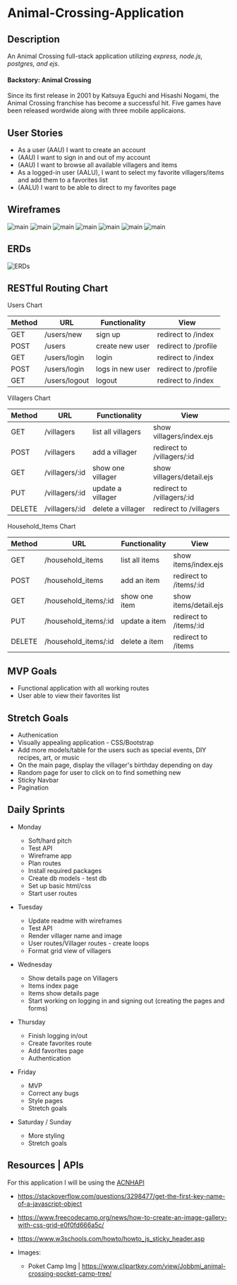 # Animal-Crossing-Application

## Description

An Animal Crossing full-stack application utilizing <i>express, node.js, postgres, and ejs</i>.

#### Backstory: Animal Crossing

Since its first release in 2001 by Katsuya Eguchi and Hisashi Nogami, the Animal Crossing franchise has become a successful hit. Five games have been released wordwide along with three mobile applicaions. 

## User Stories

* As a user (AAU) I want to create an account
* (AAU) I want to sign in and out of my account
* (AAU) I want to browse all available villagers and items
* As a logged-in user (AALU), I want to select my favorite villagers/items and add them to a favorites list
* (AALU) I want to be able to direct to my favorites page

## Wireframes


![main](/public/imgs/Main.PNG)
![main](/public/imgs/submitform.PNG)
![main](/public/imgs/villagertab.PNG)
![main](/public/imgs/villagerdetail.PNG)
![main](/public/imgs/itemtab.PNG)
![main](/public/imgs/itemdetail.PNG)
![main](/public/imgs/favoritetab.PNG)

## ERDs

![ERDs](/public/imgs/ERD.PNG)

## RESTful Routing Chart
Users Chart

| Method  | URL             | Functionality   | View                 |
| ------- | ----------      | --------------  | -------------------  |
| GET     | /users/new      | sign up         | redirect to /index   |
| POST    | /users          | create new user | redirect to /profile |
| GET     | /users/login    | login           | redirect to /index   |
| POST    | /users/login    | logs in new user| redirect to /profile |
| GET     | /users/logout   | logout          | redirect to /index   |


Villagers Chart

| Method  | URL             | Functionality      | View                       |
| ------- | ----------      | --------------     | ------------------------   |
| GET     | /villagers      | list all villagers | show villagers/index.ejs   |
| POST    | /villagers      | add a villager     | redirect to /villagers/:id |
| GET     | /villagers/:id  | show one villager  | show villagers/detail.ejs  |
| PUT     | /villagers/:id  | update a villager  | redirect to /villagers/:id |
| DELETE  | /villagers/:id  | delete a villager  | redirect to /villagers     |



Household_Items Chart

| Method  | URL                   | Functionality  | View                   |
| ------- | ----------            | -------------- | ---------------------- |
| GET     | /household_items      | list all items | show items/index.ejs   |
| POST    | /household_items      | add an item    | redirect to /items/:id |
| GET     | /household_items/:id  | show one item  | show items/detail.ejs  |
| PUT     | /household_items/:id  | update a item  | redirect to /items/:id |
| DELETE  | /household_items/:id  | delete a item  | redirect to /items     |

## MVP Goals

* Functional application with all working routes
* User able to view their favorites list

## Stretch Goals

* Authenication
* Visually appealing application - CSS/Bootstrap
* Add more models/table for the users such as special events, DIY recipes, art, or music
* On the main page, display the villager's birthday depending on day
* Random page for user to click on to find something new
* Sticky Navbar
* Pagination

## Daily Sprints

* Monday
  * Soft/hard pitch
  * Test API
  * Wireframe app
  * Plan routes 
  * Install required packages
  * Create db models - test db
  * Set up basic html/css
  * Start user routes

* Tuesday
  * Update readme with wireframes
  * Test API
  * Render villager name and image
  * User routes/Villager routes - create loops
  * Format grid view of villagers

* Wednesday
  * Show details page on Villagers
  * Items index page
  * Items show details page 
  * Start working on logging in and signing out (creating the pages and forms)

* Thursday
  * Finish logging in/out
  * Create favorites route
  * Add favorites page
  * Authentication

* Friday
  * MVP
  * Correct any bugs
  * Style pages
  * Stretch goals

* Saturday / Sunday
  * More styling
  * Stretch goals

## Resources | APIs

For this application I will be using the [ACNHAPI](http://achnapi.com/)

  * https://stackoverflow.com/questions/3298477/get-the-first-key-name-of-a-javascript-object
  * https://www.freecodecamp.org/news/how-to-create-an-image-gallery-with-css-grid-e0f0fd666a5c/
  * https://www.w3schools.com/howto/howto_js_sticky_header.asp
  
* Images:
  * Poket Camp Img | https://www.clipartkey.com/view/Jobbmi_animal-crossing-pocket-camp-tree/

